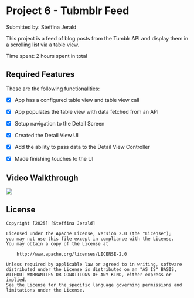 # Project 6 - Tubmblr Feed

Submitted by: Steffina Jerald

This project is a feed of blog posts from the Tumblr API and display them in a scrolling list via a table view.

Time spent: 2 hours spent in total

## Required Features

These are the following functionalities:

- [X] App has a configured table view and table view call
- [X] App populates the table view with data fetched from an API
- [X] Setup navigation to the Detail Screen
- [X] Created the Detail View UI
- [X] Add the ability to pass data to the Detail View Controller
- [X] Made finishing touches to the UI


## Video Walkthrough

<div>
    <a href="https://www.loom.com/share/021151890ef74923b7ddacd8ea75470b">
    </a>
    <a href="https://www.loom.com/share/021151890ef74923b7ddacd8ea75470b">
      <img style="max-width:300px;" src="https://cdn.loom.com/sessions/thumbnails/021151890ef74923b7ddacd8ea75470b-3742b042e374f220-full-play.gif">
    </a>
  </div>


## License

    Copyright [2025] [Steffina Jerald]

    Licensed under the Apache License, Version 2.0 (the "License");
    you may not use this file except in compliance with the License.
    You may obtain a copy of the License at

        http://www.apache.org/licenses/LICENSE-2.0

    Unless required by applicable law or agreed to in writing, software
    distributed under the License is distributed on an "AS IS" BASIS,
    WITHOUT WARRANTIES OR CONDITIONS OF ANY KIND, either express or implied.
    See the License for the specific language governing permissions and
    limitations under the License.
